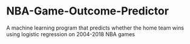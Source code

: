 # NBA-Game-Outcome-Predictor
A machine learning program that predicts whether the home team wins using logistic regression on 2004-2018 NBA games
